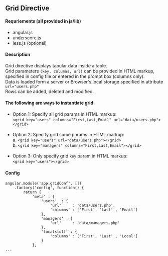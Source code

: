 <h2>Grid Directive</h2>
<h4>Requriements (all provided in js/lib)</h4>
<ul>
    <li> angular.js</li>
    <li> underscore.js</li>
    <li> less.js (optional)</li>
</ul>
<h4>Description</h4>
<p>
    Grid directive displays tabular data inside a table.
    <br />
    Grid parameters <code>(key, columns, url)</code> can be provided in HTML markup, specified in config file or entered in the prompt box (columns only).
    <br/>
    Data is loaded form a server or Browser's local storage specified in attribute <code>url="users.php"</code>
    <br />
    Rows can be added, deleted and modified.
</p>

<h4>The following are ways to instantiate grid:</h4>
<ul>
    <li>
        Option 1: Specify all grid params in HTML markup:<br />
            <code>&lt;grid key="users" columns="First,Last,Email" url="data/users.php"&gt;&lt;/grid&gt;</code><br />
    </li>
    <br />
    <li>
        Option 2: Specify grid some params in HTML markup:<br />
            a. <code>&lt;grid key="users" url="data/users.php"&gt;&lt;/grid&gt;</code><br />
            b. <code>&lt;grid key="managers" columns="First,Last,Email"&gt;&lt;/grid&gt;</code><br />
    </li>
    <br />
    <li>
        Option 3: Only specify grid <code>key</code> param in HTML markup:<br />
            <code>&lt;grid key="users"&gt;&lt;/grid&gt;</code><br />
    </li>
</ul>

<h4>Config</h4>
<code><pre>
angular.module('app.gridConf', [])
    .factory('config', function() {
        return {
            'meta' : {
                'users'  : {
                    'url'     : 'data/users.php',
                    'columns' : ['First', 'Last' , 'Email']
                },
                'managers' : {
                    'url'     : 'data/managers.php'
                },
                'localstuff' : {
                    'columns' : ['First', 'Last' , 'Local']
                }
            },
...
</pre></code>

